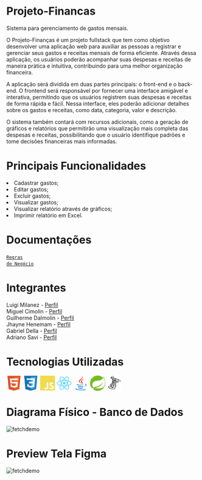 # Projeto-Financas
Sistema para gerenciamento de gastos mensais.

O Projeto-Finanças é um projeto fullstack que tem como objetivo desenvolver uma aplicação web para auxiliar as pessoas a registrar e gerenciar seus gastos e receitas mensais de forma eficiente. Através dessa aplicação, os usuários poderão acompanhar suas despesas e receitas de maneira prática e intuitiva, contribuindo para uma melhor organização financeira.

A aplicação será dividida em duas partes principais: o front-end e o back-end. O frontend será responsável por fornecer uma interface amigável e interativa, permitindo que os usuários registrem suas despesas e receitas de forma rápida e fácil. Nessa interface, eles poderão adicionar detalhes sobre os gastos e receitas, como data, categoria, valor e descrição.

O sistema também contará com recursos adicionais, como a geração de gráficos e relatórios que permitirão uma visualização mais completa das despesas e receitas, possibilitando que o usuário identifique padrões e tome decisões financeiras mais informadas.

# Principais Funcionalidades
<li>Cadastrar gastos;</li>
<li>Editar gastos;</li>
<li>Excluir gastos;</li>
<li>Visualizar gastos;</li>
<li>Visualizar relatório através de gráficos;</li>
<li>Imprimir relatório em Excel.</li>

# Documentações
<code>[Regras de Negócio](https://github.com/luigimilanez/Projeto-Financas-Backend/blob/testes/Docs/regrasNegocio.txt)</code>

# Integrantes
Luigi Milanez - [Perfil](https://github.com/luigimilanez)<br>
Miguel Cimolin - [Perfil](https://github.com/miguelcimolin)<br>
Guilherme Dalmolin - [Perfil](https://github.com/GuiDalmolin)<br>
Jhayne Henemam - [Perfil](https://github.com/JhayneK)<br>
Gabriel Della - [Perfil](https://github.com/GabrielSouzaDG)<br>
Adriano Savi - [Perfil](https://github.com/AdrianoReusSavi)

# Tecnologias Utilizadas
<div>
    <img align="center" alt="HTML" height="40" width="40" src="https://raw.githubusercontent.com/devicons/devicon/master/icons/html5/html5-original.svg">
    <img align="center" alt="CSS" height="40" width="40" src="https://raw.githubusercontent.com/devicons/devicon/master/icons/css3/css3-original.svg">
    <img align="center" alt="JS" height="40" width="40" src="https://raw.githubusercontent.com/devicons/devicon/master/icons/javascript/javascript-plain.svg">
    <img align="center" alt="REACT" height="40" width="40" src="https://raw.githubusercontent.com/devicons/devicon/master/icons/react/react-original.svg">
    <img align="center" alt="JAVA" height="40" width="40" src="https://raw.githubusercontent.com/devicons/devicon/master/icons/java/java-original.svg">
    <img align="center" alt="SPRINGBOOT" height="40" width="40" src="https://raw.githubusercontent.com/devicons/devicon/master/icons/spring/spring-original.svg">
    <img align="center" alt="SQL_SERVER" height="40" width="40" src="https://raw.githubusercontent.com/devicons/devicon/master/icons/microsoftsqlserver/microsoftsqlserver-plain.svg">
</div>

# Diagrama Físico - Banco de Dados
![fetchdemo](https://github.com/luigimilanez/Projeto-Financas/assets/89088603/2a46592e-cd8c-4e7e-bff4-11349a5ae329)

# Preview Tela Figma
![fetchdemo](https://github.com/luigimilanez/Projeto-Financas/assets/89088603/1fa4faf4-b5f7-4500-96b3-e33e2b3b3ded)
